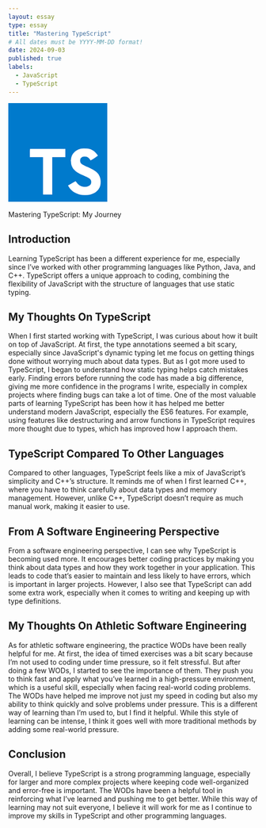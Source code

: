 ```yaml
---
layout: essay
type: essay
title: "Mastering TypeScript"
# All dates must be YYYY-MM-DD format!
date: 2024-09-03
published: true
labels:
  - JavaScript
  - TypeScript
---
```


<img width="200px" class="rounded float-start pe-4" src="../img/ts_logo.png">

Mastering TypeScript: My Journey

## Introduction

Learning TypeScript has been a different experience for me, especially since I’ve worked with other programming languages like Python, Java, and C++. TypeScript offers a unique approach to coding, combining the flexibility of JavaScript with the structure of languages that use static typing.

## My Thoughts On TypeScript

When I first started working with TypeScript, I was curious about how it built on top of JavaScript. At first, the type annotations seemed a bit scary, especially since JavaScript's dynamic typing let me focus on getting things done without worrying much about data types. But as I got more used to TypeScript, I began to understand how static typing helps catch mistakes early. Finding errors before running the code has made a big difference, giving me more confidence in the programs I write, especially in complex projects where finding bugs can take a lot of time. 
One of the most valuable parts of learning TypeScript has been how it has helped me better understand modern JavaScript, especially the ES6 features. For example, using features like destructuring and arrow functions in TypeScript requires more thought due to types, which has improved how I approach them.

## TypeScript Compared To Other Languages

Compared to other languages, TypeScript feels like a mix of JavaScript’s simplicity and C++’s structure. It reminds me of when I first learned C++, where you have to think carefully about data types and memory management. However, unlike C++, TypeScript doesn’t require as much manual work, making it easier to use.

## From A Software Engineering Perspective

From a software engineering perspective, I can see why TypeScript is becoming used more. It encourages better coding practices by making you think about data types and how they work together in your application. This leads to code that’s easier to maintain and less likely to have errors, which is important in larger projects. However, I also see that TypeScript can add some extra work, especially when it comes to writing and keeping up with type definitions. 

## My Thoughts On Athletic Software Engineering

As for athletic software engineering, the practice WODs have been really helpful for me. At first, the idea of timed exercises was a bit scary because I’m not used to coding under time pressure, so it felt stressful. But after doing a few WODs, I started to see the importance of them. They push you to think fast and apply what you’ve learned in a high-pressure environment, which is a useful skill, especially when facing real-world coding problems.
The WODs have helped me improve not just my speed in coding but also my ability to think quickly and solve problems under pressure. This is a different way of learning than I’m used to, but I find it helpful. While this style of learning can be intense, I think it goes well with more traditional methods by adding some real-world pressure.

## Conclusion

Overall, I believe TypeScript is a strong programming language, especially for larger and more complex projects where keeping code well-organized and error-free is important. The WODs have been a helpful tool in reinforcing what I’ve learned and pushing me to get better. While this way of learning may not suit everyone, I believe it will work for me as I continue to improve my skills in TypeScript and other programming languages.
